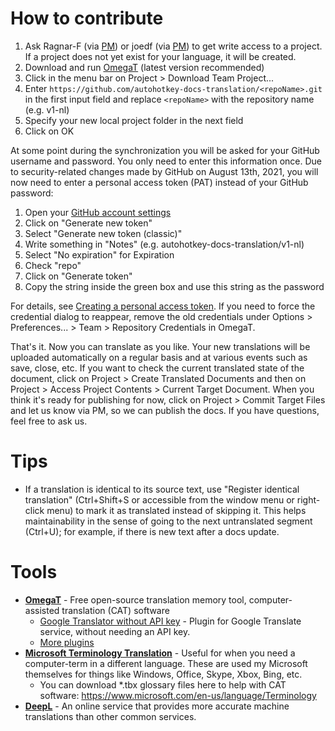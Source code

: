 # How to contribute
1. Ask Ragnar-F (via [PM](https://www.autohotkey.com/boards/ucp.php?i=pm&mode=compose&u=108)) or joedf (via [PM](https://www.autohotkey.com/boards/ucp.php?i=pm&mode=compose&u=55)) to get write access to a project. If a project does not yet exist for your language, it will be created.
2. Download and run [OmegaT](https://omegat.org/download#latest) (latest version recommended)
3. Click in the menu bar on Project > Download Team Project...
4. Enter `https://github.com/autohotkey-docs-translation/<repoName>.git` in the first input field and replace `<repoName>` with the repository name (e.g. v1-nl)
5. Specify your new local project folder in the next field
6. Click on OK

At some point during the synchronization you will be asked for your GitHub username and password. You only need to enter this information once. Due to security-related changes made by GitHub on August 13th, 2021, you will now need to enter a personal access token (PAT) instead of your GitHub password:
1. Open your [GitHub account settings](https://github.com/settings/tokens)
2. Click on "Generate new token"
3. Select "Generate new token (classic)"
4. Write something in "Notes" (e.g. autohotkey-docs-translation/v1-nl)
5. Select "No expiration" for Expiration
6. Check "repo"
7. Click on "Generate token"
8. Copy the string inside the green box and use this string as the password

For details, see [Creating a personal access token](https://docs.github.com/en/github/authenticating-to-github/keeping-your-account-and-data-secure/creating-a-personal-access-token). If you need to force the credential dialog to reappear, remove the old credentials under Options > Preferences... > Team > Repository Credentials in OmegaT.

That's it. Now you can translate as you like. Your new translations will be uploaded automatically on a regular basis and at various events such as save, close, etc. If you want to check the current translated state of the document, click on Project > Create Translated Documents and then on Project > Access Project Contents > Current Target Document. When you think it's ready for publishing for now, click on Project > Commit Target Files and let us know via PM, so we can publish the docs. If you have questions, feel free to ask us.

# Tips
- If a translation is identical to its source text, use "Register identical translation" (Ctrl+Shift+S or accessible from the window menu or right-click menu) to mark it as translated instead of skipping it. This helps maintainability in the sense of going to the next untranslated segment (Ctrl+U); for example, if there is new text after a docs update.

# Tools
- [**OmegaT**](https://omegat.org/) - Free open-source translation memory tool, computer-assisted translation (CAT) software
  - [Google Translator without API key](https://sourceforge.net/projects/omegat-gt-without-api-key/files/) - Plugin for Google Translate service, without needing an API key.
  - [More plugins](https://sourceforge.net/p/omegat/wiki/Plugins/)
- [**Microsoft Terminology Translation**](https://www.microsoft.com/en-us/language) - Useful for when you need a computer-term in a different language. These are used my Microsoft themselves for things like Windows, Office, Skype, Xbox, Bing, etc.
  - You can download *.tbx glossary files here to help with CAT software: 
  https://www.microsoft.com/en-us/language/Terminology
- [**DeepL**](https://www.deepl.com/translator) - An online service that provides more accurate machine translations than other common services.
